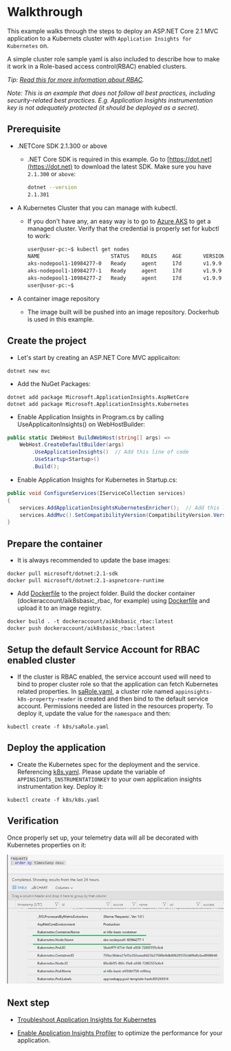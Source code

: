 # Walkthrough
This example walks through the steps to deploy an ASP.NET Core 2.1 MVC application to a Kubernets cluster with `Application Insights for Kubernetes` on.

A simple cluster role sample yaml is also included to describe how to make it work in a Role-based access control(RBAC) enabled clusters.

_Tip: [Read this for more information about RBAC](https://kubernetes.io/docs/reference/access-authn-authz/rbac/)._

_Note: This is an example that does not follow all best practices, including security-related best practices. E.g. Application Insights instrumentation key is not adequately protected (it should be deployed as a secret)._

## Prerequisite
* .NETCore SDK 2.1.300 or above

  * .NET Core SDK is required in this example. Go to [https://dot.net](https://dot.net) to download the latest SDK. Make sure you have `2.1.300` or `above`:
    ```bash
    dotnet --version
    2.1.301
    ```
* A Kubernetes Cluster that you can manage with kubectl.
  * If you don't have any, an easy way is to go to [Azure AKS](https://docs.microsoft.com/en-us/azure/aks/) to get a managed cluster. Verify that the credential is properly set for kubctl to work:
    ```bash
    user@user-pc:~$ kubectl get nodes
    NAME                       STATUS    ROLES     AGE       VERSION
    aks-nodepool1-10984277-0   Ready     agent     17d       v1.9.9
    aks-nodepool1-10984277-1   Ready     agent     17d       v1.9.9
    aks-nodepool1-10984277-2   Ready     agent     17d       v1.9.9
    user@user-pc:~$
    ```
* A container image repository
  * The image built will be pushed into an image repository. Dockerhub is used in this example.

## Create the project
* Let's start by creating an ASP.NET Core MVC applicaiton:
```
dotnet new mvc
```
* Add the NuGet Packages:
```
dotnet add package Microsoft.ApplicationInsights.AspNetCore
dotnet add package Microsoft.ApplicationInsights.Kubernetes
```

* Enable Application Insights in Program.cs by calling UseApplicaitonInsights() on WebHostBuilder:
```csharp
public static IWebHost BuildWebHost(string[] args) =>
    WebHost.CreateDefaultBuilder(args)
        .UseApplicationInsights()  // Add this line of code
        .UseStartup<Startup>()
        .Build();
```
* Enable Application Insights for Kubernetes in Startup.cs:
```csharp
public void ConfigureServices(IServiceCollection services)
{
    services.AddApplicationInsightsKubernetesEnricher();  // Add this line of code
    services.AddMvc().SetCompatibilityVersion(CompatibilityVersion.Version_2_1);
}
```

## Prepare the container
* It is always recommended to update the base images:
```
docker pull microsoft/dotnet:2.1-sdk
docker pull microsoft/dotnet:2.1-aspnetcore-runtime
```
* Add [Dockerfile](app/Dockerfile) to the project folder. Build the docker container (dockeraccount/aik8sbasic_rbac, for example) using [Dockerfile](app/Dockerfile) and upload it to an image registry.
```
docker build . -t dockeraccount/aik8sbasic_rbac:latest
docker push dockeraccount/aik8sbasic_rbac:latest
```
## Setup the default Service Account for RBAC enabled cluster
* If the cluster is RBAC enabled, the service account used will need to bind to proper cluster role so that the application can fetch Kubernetes related properties.
In [saRole.yaml](k8s/saRole.yaml), a cluster role named `appinsights-k8s-property-reader` is created and then bind to the default service account. Permissions needed are listed in the resources property. To deploy it, update the value for the `namespace` and then:
```
kubectl create -f k8s/saRole.yaml
```

## Deploy the application
*  Create the Kubernetes spec for the deployment and the service. Referencing [k8s.yaml](k8s/k8s.yaml). Please update the variable of `APPINSIGHTS_INSTRUMENTATIONKEY` to your own application insights instrumentation key.
Deploy it:
```
kubectl create -f k8s/k8s.yaml
```

## Verification
Once properly set up, your telemetry data will all be decorated with Kubernetes properties on it:

<img src="media/Result.png" width="779px" />

## Next step
* [Troubleshoot Application Insights for Kubernetes](https://github.com/Microsoft/ApplicationInsights-Kubernetes/wiki/%5BAdvanced%5D-How-to-enable-self-diagnostics-for-ApplicationInsights.Kubernetes)

* [Enable Application Insights Profiler](https://github.com/Microsoft/ApplicationInsights-Profiler-AspNetCore) to optimize the performance for your application.
